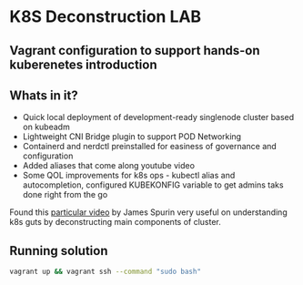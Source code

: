 # K8S Deconstruction LAB
## Vagrant configuration to support hands-on kuberenetes introduction

## Whats in it?

- Quick local deployment of development-ready singlenode cluster based on kubeadm
- Lightweight CNI Bridge plugin to support POD Networking
- Containerd and nerdctl preinstalled for easiness of governance and configuration
- Added aliases that come along youtube video
- Some QOL improvements for k8s ops - kubectl alias and autocompletion, configured KUBEKONFIG variable to get admins taks done right from the go

Found this [particular video][df1] by James Spurin very useful on understanding k8s guts by deconstructing main components of cluster.

## Running solution
```sh
vagrant up && vagrant ssh --command "sudo bash"
```

   [df1]: <https://youtu.be/n4zxKk2an3U?si=CgnICnJnBdI80dkO>

